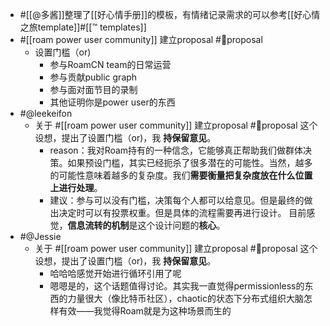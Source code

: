 - #[[@多酱]]整理了[[好心情手册]]的模板，有情绪记录需求的可以参考[[好心情之旅template]]#[[™ templates]]
- #[[roam power user community]] 建立proposal #👾proposal
    - 设置门槛（or)
        - 参与RoamCN team的日常运营
        - 参与贡献public graph
        - 参与面对面节目的录制
        - 其他证明你是power user的东西
- #@leekeifon
    - 关于 #[[roam power user community]] 建立proposal #👾proposal 这个设想，提出了设置门槛（or)，我 **持保留意见**。
        - reason：我对Roam持有的一种信念，它能够真正帮助我们做群体决策。如果预设门槛，其实已经扼杀了很多潜在的可能性。当然，越多的可能性意味着越多的复杂度。我们**需要衡量把复杂度放在什么位置上进行处理**。
        - 建议：参与可以没有门槛，决策每个人都可以给意见。但是最终的做出决定时可以有投票权重。但是具体的流程需要再进行设计。
            目前感觉，**信息流转的机制**是这个设计问题的**核心**。
- #@Jessie
    -  关于 #[[roam power user community]] 建立proposal #👾proposal 这个设想，提出了设置门槛（or)，我 **持保留意见**。 
        - 哈哈哈感觉开始进行循环引用了呢
        - 嗯嗯是的，这个话题值得讨论。其实我一直觉得permissionless的东西的力量很大（像比特币社区），chaotic的状态下分布式组织大脑怎样有效——我觉得Roam就是为这种场景而生的

